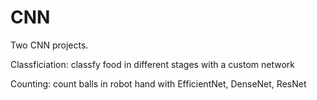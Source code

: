 # CNN
Two CNN projects.

Classficiation: classfy food in different stages with a custom network

Counting: count balls in robot hand with EfficientNet, DenseNet, ResNet
